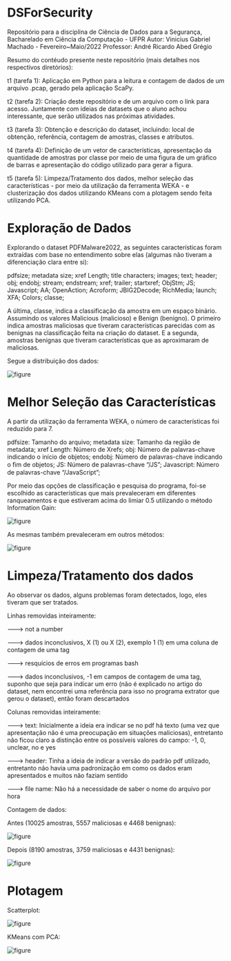 # DSForSecurity
Repositório para a disciplina de Ciência de Dados para a Segurança,
Bacharelado em Ciência da Computação - UFPR
Autor: Vinicius Gabriel Machado - Fevereiro~Maio/2022
Professor: André Ricardo Abed Grégio

Resumo do contéudo presente neste repositório (mais detalhes nos respectivos diretórios):

t1 (tarefa 1): Aplicação em Python para a leitura e contagem de dados de um arquivo .pcap, gerado pela aplicação ScaPy.

t2 (tarefa 2): Criação deste repositório e de um arquivo com o link para acesso. Juntamente com ideias de datasets que o aluno achou interessante, que serão utilizados nas próximas atividades.

t3 (tarefa 3): Obtenção e descrição do dataset, incluindo: local de obtenção, referência, contagem de amostras, classes e atributos.

t4 (tarefa 4): Definição de um vetor de características, apresentação da quantidade de amostras por classe por meio de uma figura de um gráfico de barras e apresentação do código utilizado para gerar a figura.

t5 (tarefa 5): Limpeza/Tratamento dos dados, melhor seleção das características - por meio da utilização da ferramenta WEKA - e clusterização dos dados utilizando KMeans com a plotagem sendo feita utilizando PCA.

# Exploração de Dados

Explorando o dataset PDFMalware2022, as seguintes características foram extraídas com base no entendimento sobre elas (algumas não tiveram a diferenciação clara entre si):

pdfsize;
metadata size;
xref Length;
title characters;
images;
text;
header;
obj;
endobj;
stream;
endstream;
xref;
trailer;
startxref;
ObjStm;
JS;
Javascript;
AA;
OpenAction;
Acroform;
JBIG2Decode;
RichMedia;
launch;
XFA;
Colors;
classe;

A última, classe, indica a classificação da amostra em um espaço binário.
Assumindo os valores Malicious (malicioso) e Benign (benigno). O primeiro indica amostras maliciosas que tiveram características parecidas com as benignas na classificação feita na criação do dataset. E a segunda, amostras benignas que tiveram características que as aproximaram de maliciosas.

Segue a distribuição dos dados:

![figure](https://github.com/viniciusgm000/DSForSecurity/blob/main/t4/figure.png)

# Melhor Seleção das Características

A partir da utilização da ferramenta WEKA, o número de características foi reduzido para 7. 

pdfsize: Tamanho do arquivo;
metadata size: Tamanho da região de metadata;
xref Length: Número de Xrefs;
obj: Número de palavras-chave indicando o início de objetos;
endobj: Número de palavras-chave indicando o ﬁm de objetos;
JS: Número de palavras-chave “/JS”;
Javascript: Número de palavras-chave “/JavaScript”;

Por meio das opções de classificação e pesquisa do programa, foi-se escolhido as características que mais prevaleceram em diferentes ranqueamentos e que estiveram acima do limiar 0.5 utilizando o método Information Gain:

![figure](https://github.com/viniciusgm000/DSForSecurity/blob/main/t5/weka_selection1.png)

As mesmas também prevaleceram em outros métodos:

![figure](https://github.com/viniciusgm000/DSForSecurity/blob/main/t5/weka_selection2.png)

# Limpeza/Tratamento dos dados

Ao observar os dados, alguns problemas foram detectados, logo, eles tiveram que ser tratados.

Linhas removidas inteiramente:

---> not a number

---> dados inconclusivos, X (1) ou X (2), exemplo 1 (1) em uma coluna de contagem de uma tag

---> resquícios de erros em programas bash

---> dados inconclusivos, -1 em campos de contagem de uma tag, suponho que seja para indicar um erro (não é explicado no artigo do dataset, nem encontrei uma referência para isso no programa extrator que gerou o dataset), então foram descartados

Colunas removidas inteiramente:

---> text: Inicialmente a ideia era indicar se no pdf há texto (uma vez que apresentação não é uma preocupação em situações maliciosas), entretanto não ficou claro a distinção entre os possíveis valores do campo: -1, 0, unclear, no e yes

---> header: Tinha a ideia de indicar a versão do padrão pdf utilizado, entretanto não havia uma padronização em como os dados eram apresentados e muitos não faziam sentido

---> file name: Não há a necessidade de saber o nome do arquivo por hora

Contagem de dados:

Antes (10025 amostras, 5557 maliciosas e 4468 benignas):

![figure](https://github.com/viniciusgm000/DSForSecurity/blob/main/t5/figure_before.png)

Depois (8190 amostras, 3759 maliciosas e 4431 benignas):

![figure](https://github.com/viniciusgm000/DSForSecurity/blob/main/t5/figure_after.png)

# Plotagem

Scatterplot:

![figure](https://github.com/viniciusgm000/DSForSecurity/blob/main/t5/scatterplot.png)

KMeans com PCA:

![figure](https://github.com/viniciusgm000/DSForSecurity/blob/main/t5/pca.png)
